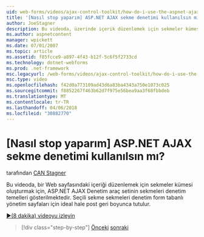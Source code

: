 ```yaml
---
uid: web-forms/videos/ajax-control-toolkit/how-do-i-use-the-aspnet-ajax-tabs-control
title: '[Nasıl stop yaparım] ASP.NET AJAX sekme denetimi kullanılsın mı? | Microsoft Docs'
author: JoeStagner
description: Bu videoda, üzerinde içerik düzenlemek için sekmeler kümesi oluşturmak için, ASP.NET AJAX Denetim araç setinin sekmeleri denetim temelleri gösterilmektedir...
ms.author: aspnetcontent
manager: wpickett
ms.date: 07/01/2007
ms.topic: article
ms.assetid: f85fcce9-a897-4f43-b12f-5c6f5f2733cd
ms.technology: dotnet-webforms
ms.prod: .net-framework
msc.legacyurl: /web-forms/videos/ajax-control-toolkit/how-do-i-use-the-aspnet-ajax-tabs-control
msc.type: video
ms.openlocfilehash: f42d0a773109ad43d6a83ba4343a750e1073c025
ms.sourcegitcommit: f8852267f463b62d7f975e56bea9aa3f68fbbdeb
ms.translationtype: MT
ms.contentlocale: tr-TR
ms.lasthandoff: 04/06/2018
ms.locfileid: "30882770"
---
```

<a name="how-do-i-use-the-aspnet-ajax-tabs-control"></a>[Nasıl stop yaparım] ASP.NET AJAX sekme denetimi kullanılsın mı?
====================
tarafından [CAN Stagner](https://github.com/JoeStagner)

Bu videoda, bir Web sayfasındaki içeriği düzenlemek için sekmeler kümesi oluşturmak için, ASP.NET AJAX Denetim araç setinin sekmeleri denetim temelleri gösterilmektedir. Seçili sekme sekmeleri denetim form tabanlı yönetim sayfaları için ideal hale post geri boyunca tutulur.

[&#9654;(8 dakika) videoyu izleyin](https://channel9.msdn.com/Blogs/ASP-NET-Site-Videos/how-do-i-use-the-aspnet-ajax-tabs-control)

> [!div class="step-by-step"]
> [Önceki](how-do-i-use-the-aspnet-ajax-resizablecontrol-extender.md)
> [sonraki](how-do-i-use-the-aspnet-ajax-slideshow-extender.md)
